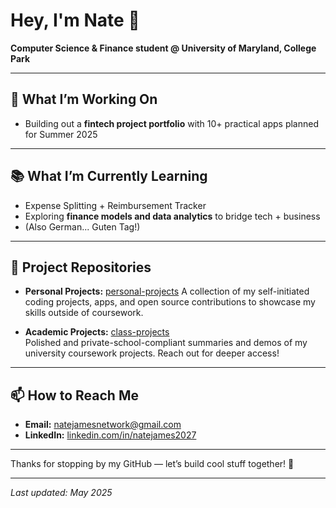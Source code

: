 # Hey, I'm Nate 👋

**Computer Science & Finance student @ University of Maryland, College Park**  

---

## 🚀 What I’m Working On
- Building out a **fintech project portfolio** with 10+ practical apps planned for Summer 2025  

---

## 📚 What I’m Currently Learning
- Expense Splitting + Reimbursement Tracker
- Exploring **finance models and data analytics** to bridge tech + business
- (Also German... Guten Tag!) 

---

## 📂 Project Repositories

- **Personal Projects:** [personal-projects](https://github.com/natejamesgithub/nathan-james-personal-projects)
  A collection of my self-initiated coding projects, apps, and open source contributions to showcase my skills outside of coursework.

- **Academic Projects:** [class-projects](https://github.com/natejamesgithub/umd-course-projects)  
  Polished and private-school-compliant summaries and demos of my university coursework projects. Reach out for deeper access!

---

## 📫 How to Reach Me
- **Email:** natejamesnetwork@gmail.com
- **LinkedIn:** [linkedin.com/in/natejames2027](www.linkedin.com/in/natejames2027)  

---

Thanks for stopping by my GitHub — let’s build cool stuff together! 🚀

---

*Last updated: May 2025*
